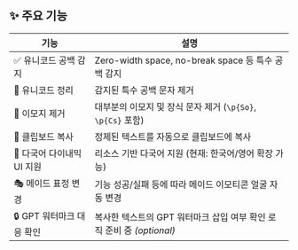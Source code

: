 ## ✨ 주요 기능

| 기능                | 설명                                              |
| ----------------- | ----------------------------------------------- |
| ✅ 유니코드 공백 감지      | Zero-width space, no-break space 등 특수 공백 감지     |
| 🧼 유니코드 정리        | 감지된 특수 공백 문자 제거                                 |
| 🚫 이모지 제거         | 대부분의 이모지 및 장식 문자 제거 (`\p{So}`, `\p{Cs}` 포함)     |
| 💾 클립보드 복사        | 정제된 텍스트를 자동으로 클립보드에 복사                          |
| 🧠 다국어 다이내믹 UI 지원 | 리소스 기반 다국어 지원 (현재: 한국어/영어 확장 가능)                |
| 🎭 메이드 표정 변경      | 기능 성공/실패 등에 따라 메이드 이모티콘 얼굴 자동 변경                |
| 🔒 GPT 워터마크 대응 확인 | 복사한 텍스트의 GPT 워터마크 삽입 여부 확인 로직 준비 중 *(optional)* |


